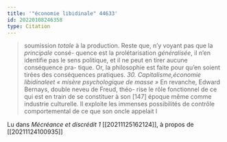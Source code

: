 ```yaml
---
title: '"économie libidinale" 44633'
id: 20220108246358
type: Citation
---
```


> soumission *totale* à la production. Reste que, n’y voyant pas que la *principale* consé- quence est la prolétarisation *généralisée*, il n’en identifie pas le sens politique, et il ne peut en tirer aucune conséquence pra- tique. Or, la philosophie est faite pour qu’en soient tirées des conséquences pratiques. *30. Capitalisme,économie libidinaleet « misère psychologique de masse »* En revanche, Edward Bernays, double neveu de Freud, théo- rise le rôle fonctionnel de ce qui est en train de se constituer à son [147] époque même comme industrie culturelle. Il exploite les immenses possibilités de contrôle comportemental de ce que son oncle appelait l

Lu dans *Mécréance et discrédit 1* [[20211125162124]], à propos de [[20211124100935]]